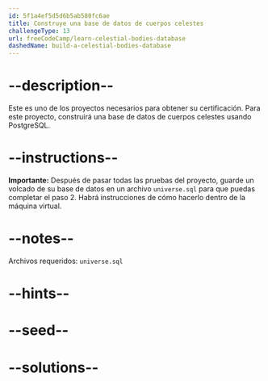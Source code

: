 ```yaml
---
id: 5f1a4ef5d5d6b5ab580fc6ae
title: Construye una base de datos de cuerpos celestes
challengeType: 13
url: freeCodeCamp/learn-celestial-bodies-database
dashedName: build-a-celestial-bodies-database
---
```


# --description--

Este es uno de los proyectos necesarios para obtener su certificación. Para este proyecto, construirá una base de datos de cuerpos celestes usando PostgreSQL.

# --instructions--

**Importante:** Después de pasar todas las pruebas del proyecto, guarde un volcado de su base de datos en un archivo `universe.sql` para que puedas completar el paso 2. Habrá instrucciones de cómo hacerlo dentro de la máquina virtual.

# --notes--

Archivos requeridos: `universe.sql`

# --hints--

# --seed--

# --solutions--
